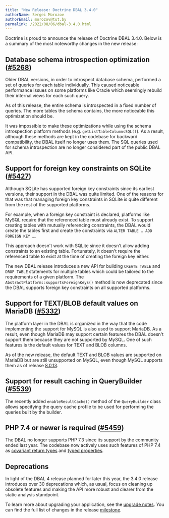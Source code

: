 ```yaml
---
title: "New Release: Doctrine DBAL 3.4.0"
authorName: Sergei Morozov
authorEmail: morozov@tut.by
permalink: /2022/08/06/dbal-3.4.0.html
---
```


Doctrine is proud to announce the release of Doctrine DBAL 3.4.0. Below is a summary of the most noteworthy changes
in the new release:

## Database schema introspection optimization ([#5268](https://github.com/doctrine/dbal/pull/5268))

Older DBAL versions, in order to introspect database schema, performed a set of queries for each table individually.
This caused noticeable performance issues on some platforms like Oracle which seemingly rebuild their internal views
for each such query.

As of this release, the entire schema is introspected in a fixed number of queries. The more tables the schema contains,
the more noticeable this optimization should be.

It was impossible to make these optimizations while using the schema introspection platform methods
(e.g. `getListTableColumnsSQL()`). As a result, although these methods are kept in the codebase for backward
compatibility, the DBAL itself no longer uses them. The SQL queries used for schema introspection are no longer
considered part of the public DBAL API.

## Support for foreign key constraints on SQLite ([#5427](https://github.com/doctrine/dbal/pull/5427))

Although SQLite has supported foreign key constraints since its earliest versions, their support in the DBAL
was quite limited. One of the reasons for that was that managing foreign key constraints in SQLite is quite different
from the rest of the supported platforms.

For example, when a foreign key constraint is declared, platforms like MySQL require that the referenced table
must already exist. To support creating tables with mutually referencing constraints, the DBAL would
create the tables first and create the constraints via `ALTER TABLE … ADD FOREIGN KEY …`.

This approach doesn't work with SQLite since it doesn't allow adding constraints to an existing table. Fortunately,
it doesn't require the referenced table to exist at the time of creating the foreign key either.

The new DBAL release introduces a new API for building `CREATE TABLE` and `DROP TABLE` statements for multiple tables
which could be tailored to the requirements of a given platform. The `AbstractPlatform::supportsForeignKeys()` method
is now deprecated since the DBAL supports foreign key constraints on all supported platforms.

## Support for TEXT/BLOB default values on MariaDB ([#5332](https://github.com/doctrine/dbal/pull/5332))

The platform layer in the DBAL is organized in the way that the code implementing the support for MySQL is also
used to support MariaDB. As a result, even though MariaDB may support certain features the DBAL doesn't support them
because they are not supported by MySQL. One of such features is the default values for TEXT and BLOB columns.

As of the new release, the default TEXT and BLOB values are supported on MariaDB but are still unsupported on MySQL,
even though MySQL supports them as of
release [8.0.13](https://dev.mysql.com/doc/relnotes/mysql/8.0/en/news-8-0-13.html#mysqld-8-0-13-data-types).

## Support for result caching in QueryBuilder ([#5539](https://github.com/doctrine/dbal/pull/5539))

The recently added `enableResultCache()` method of the `QueryBuilder` class allows specifying the query cache profile
to be used for performing the queries built by the builder.

## PHP 7.4 or newer is required ([#5459](https://github.com/doctrine/dbal/pull/5459))

The DBAL no longer supports PHP 7.3 since its support by the community ended last year. The codebase now
actively uses such features of PHP 7.4 as
[covariant return types](https://wiki.php.net/rfc/covariant-returns-and-contravariant-parameters)
and [typed properties](https://wiki.php.net/rfc/typed_properties_v2).

## Deprecations

In light of the DBAL 4 release planned for later this year, the 3.4.0 release introduces over 30 deprecations which,
as usual, focus on cleaning up obsolete features and making the API more robust and clearer from the
static analysis standpoint.

To learn more about upgrading your application, see the
[upgrade notes](https://github.com/doctrine/dbal/blob/3.4.0/UPGRADE.md#upgrade-to-34). You can find the full
list of changes in the release [milestone](https://github.com/doctrine/dbal/milestone/107).
